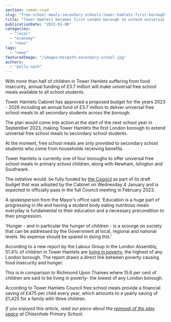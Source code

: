 ```yaml
---
section: roman-road
slug: "free-school-meals-secondary-schools-tower-hamlets-first-borough"
title: "Tower Hamlets becomes first London borough to extend universal free school meals to secondary school students"
publicationDate: "2023-01-06"
categories: 
  - "local"
  - "economy"
  - "news"
tags: 
  - "news"
featuredImage: "/images/morpeth-secondary-school.jpg"
authors: 
  - "polly-nash"
---
```


With more than half of children in Tower Hamlets suffering from food insecurity, annual funding of £3.7 million will make universal free school meals available to all school students.

Tower Hamlets Cabinet has approved a proposed budget for the years 2023 - 2026 including an annual fund of £3.7 million to deliver universal free school meals to all secondary students across the borough. 

The plan would come into action at the start of the next school year in September 2023, making Tower Hamlets the first London borough to extend universal free school meals to secondary school students. 

At the moment, free school meals are only provided to secondary school students who come from households receiving benefits. 

Tower Hamlets is currently one of four boroughs to offer universal free school meals to primary school children, along with Newham, Islington and Southwark.  

The initiative would  be fully funded by [the Council](https://romanroadlondon.com/tower-hamlets-aspire-party-majority-win/) as part of its draft budget that was adopted by the Cabinet on Wednesday 4 January and is expected to officially pass in the full Council meeting in February 2023. 

A spokesperson from the Mayor’s office said: ‘Education is a huge part of progressing in life and having a student body eating nutritious meals everyday is fundamental to their education and a necessary precondition to their progression. 

‘Hunger - and in particular the hunger of children - is a scourge on society that can be addressed by the Government at local, regional and national levels. No expense should be spared in doing this.’ 

According to a new report by the Labour Group in the London Assembly, 51.4% of children in Tower Hamlets are [living in poverty](https://romanroadlondon.com/cost-living-crisis-working-overtime/), the highest of any London borough. The report draws a direct link between poverty causing food insecurity and hunger. 

This is in comparison to Richmond Upon Thames where 15.6 per cent of children are said to be living in poverty- the lowest of any London borough. 

According to Tower Hamlets Council free school meals provide a financial saving of £475 per child every year, which amounts to a yearly saving of £1,425 for a family with three children.

_If you enjoyed this article, read our piece about the_ [_removal of the play space_](https://romanroadlondon.com/chisenhale-play-space-removed-overnight/) _at Chisenhale Primary School._ 


